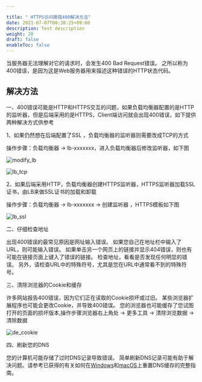 ```yaml
---

title: " HTTPS访问报错400解决方法"
date: 2021-07-07T00:38:25+09:00
description: Test description
weight: 20
draft: false
enableToc: false
---
```


当服务器无法理解对它的请求时，会发生400 Bad Request错误。 之所以称为400错误，是因为这是Web服务器用来描述这种错误的HTTP状态代码。

## 解决方法

一、400错误可能是HTTP和HTTPS交互的问题，如果负载均衡器配置的是HTTP的监听器，但是后端采用的是HTTPS，Client端访问就会出现400错误，如下提供两种解决方式供参考

1、如果仍然想在后端配置了SSL ，负载均衡器的监听器则需要改成TCP的方式

操作步骤：负载均衡器 -> lb-xxxxxxx，进入负载均衡器后修改监听器，如下图

![modify_lb](../_images/modify_lb.jpg)

![lb_tcp](../_images/lb_tcp.jpg)



2、如果后端采用HTTP，负载均衡器创建HTTPS监听器，HTTPS监听器加载SSL证书，由LB来做SSL证书的加载和卸载

操作步骤：负载均衡器 -> lb-xxxxxxx -> 创建监听器 ，HTTPS模板如下图

![lb_ssl](../_images/lb_ssl.png)

二、仔细检查地址 

出现400错误的最常见原因是网址输入错误。 如果您自己在地址栏中输入了URL，则可能输入错误。 如果单击另一个网页上的链接并显示404错误，则也有可能在链接页面上键入了错误的链接。 检查地址，看看是否发现任何明显的错误。 另外，请检查URL中的特殊符号，尤其是您在URL中通常看不到的特殊符号。

三、清除浏览器的Cookie和缓存

许多网站报告400错误，因为它们正在读取的Cookie损坏或过旧。 某些浏览器扩展程序也可能会更改Cookie，并导致400错误。 您的浏览器也可能缓存了您试图打开的页面的损坏版本,操作步骤浏览器右上角处 -> 更多工具 -> 清除浏览数据 -> 清除数据

![de_cookie](../_images/de_cookie.jpg)

四、刷新您的DNS

您的计算机可能存储了过时DNS记录导致错误。 简单刷新DNS记录可能有助于解决问题。请参考已获得的有关如何在[Windows](https://www.howtogeek.com/343349/update-troubleshoot-browsing-issues-by-reloading-the-dns-client-cache-on-windows/)和[macOS](https://www.howtogeek.com/180356/how-to-reset-the-dns-cache-on-mac-os-x/)上重置DNS缓存的完整指南。

